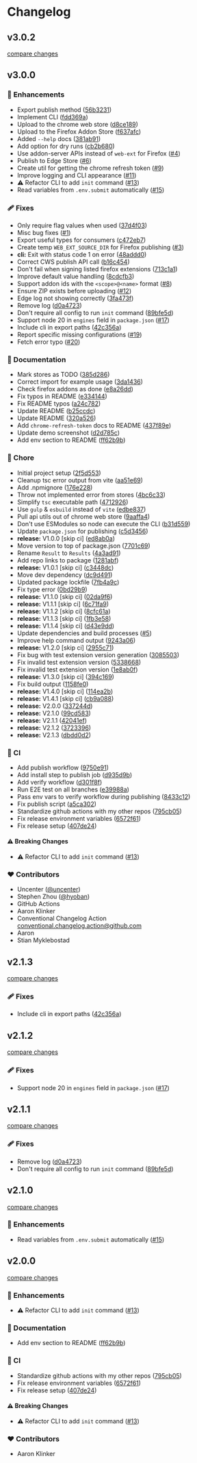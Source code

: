 # Changelog

## v3.0.2

[compare changes](https://github.com/modos189/publish-browser-extension/compare/v3.0.0...v3.0.2)

## v3.0.0

### 🚀 Enhancements

- Export publish method ([56b3231](https://github.com/modos189/publish-browser-extension/commit/56b3231))
- Implement CLI ([fdd369a](https://github.com/modos189/publish-browser-extension/commit/fdd369a))
- Upload to the chrome web store ([d8ce189](https://github.com/modos189/publish-browser-extension/commit/d8ce189))
- Upload to the Firefox Addon Store ([f637afc](https://github.com/modos189/publish-browser-extension/commit/f637afc))
- Added `--help` docs ([381ab91](https://github.com/modos189/publish-browser-extension/commit/381ab91))
- Add option for dry runs ([cb2b680](https://github.com/modos189/publish-browser-extension/commit/cb2b680))
- Use addon-server APIs instead of `web-ext` for Firefox ([#4](https://github.com/modos189/publish-browser-extension/pull/4))
- Publish to Edge Store ([#6](https://github.com/modos189/publish-browser-extension/pull/6))
- Create util for getting the chrome refresh token ([#9](https://github.com/modos189/publish-browser-extension/pull/9))
- Improve logging and CLI appearance ([#11](https://github.com/modos189/publish-browser-extension/pull/11))
- ⚠️ Refactor CLI to add `init` command ([#13](https://github.com/modos189/publish-browser-extension/pull/13))
- Read variables from `.env.submit` automatically ([#15](https://github.com/modos189/publish-browser-extension/pull/15))

### 🩹 Fixes

- Only require flag values when used ([37d4f03](https://github.com/modos189/publish-browser-extension/commit/37d4f03))
- Misc bug fixes ([#1](https://github.com/modos189/publish-browser-extension/pull/1))
- Export useful types for consumers ([c472eb7](https://github.com/modos189/publish-browser-extension/commit/c472eb7))
- Create temp `WEB_EXT_SOURCE_DIR` for Firefox publishing ([#3](https://github.com/modos189/publish-browser-extension/pull/3))
- **cli:** Exit with status code 1 on error ([48addd0](https://github.com/modos189/publish-browser-extension/commit/48addd0))
- Correct CWS publish API call ([b16c454](https://github.com/modos189/publish-browser-extension/commit/b16c454))
- Don't fail when signing listed firefox extensions ([713c1a1](https://github.com/modos189/publish-browser-extension/commit/713c1a1))
- Improve default value handling ([8cdcfb3](https://github.com/modos189/publish-browser-extension/commit/8cdcfb3))
- Support addon ids with the `<scope>@<name>` format ([#8](https://github.com/modos189/publish-browser-extension/pull/8))
- Ensure ZIP exists before uploading ([#12](https://github.com/modos189/publish-browser-extension/pull/12))
- Edge log not showing correctly ([3fa473f](https://github.com/modos189/publish-browser-extension/commit/3fa473f))
- Remove log ([d0a4723](https://github.com/modos189/publish-browser-extension/commit/d0a4723))
- Don't require all config to run `init` command ([89bfe5d](https://github.com/modos189/publish-browser-extension/commit/89bfe5d))
- Support node 20 in `engines` field in `package.json` ([#17](https://github.com/modos189/publish-browser-extension/pull/17))
- Include cli in export paths ([42c356a](https://github.com/modos189/publish-browser-extension/commit/42c356a))
- Report specific missing configurations ([#19](https://github.com/modos189/publish-browser-extension/pull/19))
- Fetch error typo ([#20](https://github.com/modos189/publish-browser-extension/pull/20))

### 📖 Documentation

- Mark stores as TODO ([385d286](https://github.com/modos189/publish-browser-extension/commit/385d286))
- Correct import for example usage ([3da1436](https://github.com/modos189/publish-browser-extension/commit/3da1436))
- Check firefox addons as done ([e8a26dd](https://github.com/modos189/publish-browser-extension/commit/e8a26dd))
- Fix typos in README ([e334144](https://github.com/modos189/publish-browser-extension/commit/e334144))
- Fix README typos ([a24c782](https://github.com/modos189/publish-browser-extension/commit/a24c782))
- Update README ([b25ccdc](https://github.com/modos189/publish-browser-extension/commit/b25ccdc))
- Update README ([320a526](https://github.com/modos189/publish-browser-extension/commit/320a526))
- Add `chrome-refresh-token` docs to README ([437f89e](https://github.com/modos189/publish-browser-extension/commit/437f89e))
- Update demo screenshot ([d2d785c](https://github.com/modos189/publish-browser-extension/commit/d2d785c))
- Add env section to README ([ff62b9b](https://github.com/modos189/publish-browser-extension/commit/ff62b9b))

### 🏡 Chore

- Initial project setup ([2f5d553](https://github.com/modos189/publish-browser-extension/commit/2f5d553))
- Cleanup tsc error output from vite ([aa51e69](https://github.com/modos189/publish-browser-extension/commit/aa51e69))
- Add .npmignore ([176e228](https://github.com/modos189/publish-browser-extension/commit/176e228))
- Throw not implemented error from stores ([4bc6c33](https://github.com/modos189/publish-browser-extension/commit/4bc6c33))
- Simplify `tsc` executable path ([4712926](https://github.com/modos189/publish-browser-extension/commit/4712926))
- Use `gulp` & `esbuild` instead of `vite` ([edbe837](https://github.com/modos189/publish-browser-extension/commit/edbe837))
- Pull api utils out of chrome web store ([9aaffa4](https://github.com/modos189/publish-browser-extension/commit/9aaffa4))
- Don't use ESModules so node can execute the CLI ([b31d559](https://github.com/modos189/publish-browser-extension/commit/b31d559))
- Update `package.json` for publishing ([c5d3456](https://github.com/modos189/publish-browser-extension/commit/c5d3456))
- **release:** V1.0.0 [skip ci] ([ed8ab0a](https://github.com/modos189/publish-browser-extension/commit/ed8ab0a))
- Move version to top of package.json ([7701c69](https://github.com/modos189/publish-browser-extension/commit/7701c69))
- Rename `Result` to `Results` ([4a3ad91](https://github.com/modos189/publish-browser-extension/commit/4a3ad91))
- Add repo links to package ([1281abf](https://github.com/modos189/publish-browser-extension/commit/1281abf))
- **release:** V1.0.1 [skip ci] ([c3448dc](https://github.com/modos189/publish-browser-extension/commit/c3448dc))
- Move dev dependency ([dc9d491](https://github.com/modos189/publish-browser-extension/commit/dc9d491))
- Updated package lockfile ([7fb4a9c](https://github.com/modos189/publish-browser-extension/commit/7fb4a9c))
- Fix type error ([0bd29b9](https://github.com/modos189/publish-browser-extension/commit/0bd29b9))
- **release:** V1.1.0 [skip ci] ([02da9f6](https://github.com/modos189/publish-browser-extension/commit/02da9f6))
- **release:** V1.1.1 [skip ci] ([6c71fa9](https://github.com/modos189/publish-browser-extension/commit/6c71fa9))
- **release:** V1.1.2 [skip ci] ([8cfc61a](https://github.com/modos189/publish-browser-extension/commit/8cfc61a))
- **release:** V1.1.3 [skip ci] ([1fb3e58](https://github.com/modos189/publish-browser-extension/commit/1fb3e58))
- **release:** V1.1.4 [skip ci] ([d43e9dd](https://github.com/modos189/publish-browser-extension/commit/d43e9dd))
- Update dependencies and build processes ([#5](https://github.com/modos189/publish-browser-extension/pull/5))
- Improve help command output ([9243a06](https://github.com/modos189/publish-browser-extension/commit/9243a06))
- **release:** V1.2.0 [skip ci] ([2955c71](https://github.com/modos189/publish-browser-extension/commit/2955c71))
- Fix bug with test extension version generation ([3085503](https://github.com/modos189/publish-browser-extension/commit/3085503))
- Fix invalid test extension version ([5338668](https://github.com/modos189/publish-browser-extension/commit/5338668))
- Fix invalid test extension version ([1e8ab0f](https://github.com/modos189/publish-browser-extension/commit/1e8ab0f))
- **release:** V1.3.0 [skip ci] ([394c169](https://github.com/modos189/publish-browser-extension/commit/394c169))
- Fix build output ([1158fe0](https://github.com/modos189/publish-browser-extension/commit/1158fe0))
- **release:** V1.4.0 [skip ci] ([114ea2b](https://github.com/modos189/publish-browser-extension/commit/114ea2b))
- **release:** V1.4.1 [skip ci] ([cb9a088](https://github.com/modos189/publish-browser-extension/commit/cb9a088))
- **release:** V2.0.0 ([337244d](https://github.com/modos189/publish-browser-extension/commit/337244d))
- **release:** V2.1.0 ([99cd583](https://github.com/modos189/publish-browser-extension/commit/99cd583))
- **release:** V2.1.1 ([42041ef](https://github.com/modos189/publish-browser-extension/commit/42041ef))
- **release:** V2.1.2 ([3723396](https://github.com/modos189/publish-browser-extension/commit/3723396))
- **release:** V2.1.3 ([dbdd0d2](https://github.com/modos189/publish-browser-extension/commit/dbdd0d2))

### 🤖 CI

- Add publish workflow ([9750e91](https://github.com/modos189/publish-browser-extension/commit/9750e91))
- Add install step to publish job ([d935d9b](https://github.com/modos189/publish-browser-extension/commit/d935d9b))
- Add verify workflow ([d301f8f](https://github.com/modos189/publish-browser-extension/commit/d301f8f))
- Run E2E test on all branches ([e39988a](https://github.com/modos189/publish-browser-extension/commit/e39988a))
- Pass env vars to verify workflow during publishing ([8433c12](https://github.com/modos189/publish-browser-extension/commit/8433c12))
- Fix publish script ([a5ca302](https://github.com/modos189/publish-browser-extension/commit/a5ca302))
- Standardize github actions with my other repos ([795cb05](https://github.com/modos189/publish-browser-extension/commit/795cb05))
- Fix release environment variables ([6572f61](https://github.com/modos189/publish-browser-extension/commit/6572f61))
- Fix release setup ([407de24](https://github.com/modos189/publish-browser-extension/commit/407de24))

#### ⚠️ Breaking Changes

- ⚠️ Refactor CLI to add `init` command ([#13](https://github.com/modos189/publish-browser-extension/pull/13))

### ❤️ Contributors

- Uncenter ([@uncenter](http://github.com/uncenter))
- Stephen Zhou ([@hyoban](http://github.com/hyoban))
- GitHub Actions
- Aaron Klinker
- Conventional Changelog Action <conventional.changelog.action@github.com>
- Aaron
- Stian Myklebostad

## v2.1.3

[compare changes](https://github.com/aklinker1/publish-browser-extension/compare/v2.1.2...v2.1.3)

### 🩹 Fixes

- Include cli in export paths ([42c356a](https://github.com/aklinker1/publish-browser-extension/commit/42c356a))

## v2.1.2

[compare changes](https://github.com/aklinker1/publish-browser-extension/compare/v2.1.1...v2.1.2)

### 🩹 Fixes

- Support node 20 in `engines` field in `package.json` ([#17](https://github.com/aklinker1/publish-browser-extension/pull/17))

## v2.1.1

[compare changes](https://github.com/aklinker1/publish-browser-extension/compare/v2.1.0...v2.1.1)

### 🩹 Fixes

- Remove log ([d0a4723](https://github.com/aklinker1/publish-browser-extension/commit/d0a4723))
- Don't require all config to run `init` command ([89bfe5d](https://github.com/aklinker1/publish-browser-extension/commit/89bfe5d))

## v2.1.0

[compare changes](https://github.com/aklinker1/publish-browser-extension/compare/v2.0.0...v2.1.0)

### 🚀 Enhancements

- Read variables from `.env.submit` automatically ([#15](https://github.com/aklinker1/publish-browser-extension/pull/15))

## v2.0.0

[compare changes](https://github.com/aklinker1/publish-browser-extension/compare/v1.4.1...v2.0.0)

### 🚀 Enhancements

- ⚠️ Refactor CLI to add `init` command ([#13](https://github.com/aklinker1/publish-browser-extension/pull/13))

### 📖 Documentation

- Add env section to README ([ff62b9b](https://github.com/aklinker1/publish-browser-extension/commit/ff62b9b))

### 🤖 CI

- Standardize github actions with my other repos ([795cb05](https://github.com/aklinker1/publish-browser-extension/commit/795cb05))
- Fix release environment variables ([6572f61](https://github.com/aklinker1/publish-browser-extension/commit/6572f61))
- Fix release setup ([407de24](https://github.com/aklinker1/publish-browser-extension/commit/407de24))

#### ⚠️ Breaking Changes

- ⚠️ Refactor CLI to add `init` command ([#13](https://github.com/aklinker1/publish-browser-extension/pull/13))

### ❤️ Contributors

- Aaron Klinker
